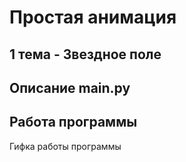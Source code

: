 # Простая анимация

## 1 тема - Звездное поле

## Описание main.py



## Работа программы

Гифка работы программы


